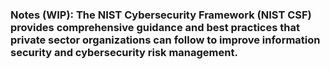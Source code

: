 ### Notes (WIP): The NIST Cybersecurity Framework (NIST CSF) provides comprehensive guidance and best practices that private sector organizations can follow to improve information security and cybersecurity risk management.
